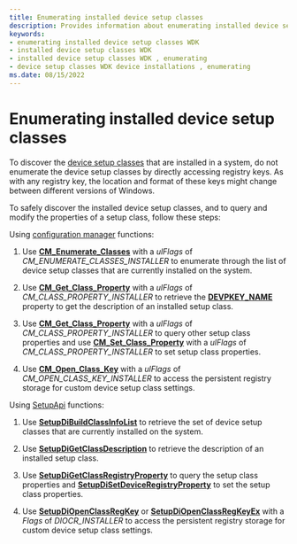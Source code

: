 ```yaml
---
title: Enumerating installed device setup classes
description: Provides information about enumerating installed device setup classes.
keywords:
- enumerating installed device setup classes WDK
- installed device setup classes WDK
- installed device setup classes WDK , enumerating
- device setup classes WDK device installations , enumerating
ms.date: 08/15/2022
---
```


# Enumerating installed device setup classes

To discover the [device setup classes](./overview-of-device-setup-classes.md) that are installed in a system, do not enumerate the device setup classes by directly accessing registry keys. As with any registry key, the location and format of these keys might change between different versions of Windows.

To safely discover the installed device setup classes, and to query and modify the properties of a setup class, follow these steps:

Using [configuration manager](/windows/win32/api/cfgmgr32/) functions:

1. Use [**CM_Enumerate_Classes**](/windows/win32/api/cfgmgr32/nf-cfgmgr32-cm_enumerate_classes) with a *ulFlags* of *CM_ENUMERATE_CLASSES_INSTALLER* to enumerate through the list of device setup classes that are currently installed on the system.

1. Use [**CM_Get_Class_Property**](/windows/win32/api/cfgmgr32/nf-cfgmgr32-cm_get_class_propertyw) with a *ulFlags* of *CM_CLASS_PROPERTY_INSTALLER* to retrieve the [**DEVPKEY_NAME**](devpkey-name--device-setup-class-.md) property to get the description of an installed setup class.

1. Use [**CM_Get_Class_Property**](/windows/win32/api/cfgmgr32/nf-cfgmgr32-cm_get_class_propertyw) with a *ulFlags* of *CM_CLASS_PROPERTY_INSTALLER* to query other setup class properties and use [**CM_Set_Class_Property**](/windows/win32/api/cfgmgr32/nf-cfgmgr32-cm_set_class_propertyw) with a *ulFlags* of *CM_CLASS_PROPERTY_INSTALLER* to set setup class properties.

1. Use [**CM_Open_Class_Key**](/windows/win32/api/cfgmgr32/nf-cfgmgr32-cm_open_class_keyw) with a *ulFlags* of *CM_OPEN_CLASS_KEY_INSTALLER* to access the persistent registry storage for custom device setup class settings.

Using [SetupApi](setupapi.md) functions:

1. Use [**SetupDiBuildClassInfoList**](/windows/win32/api/setupapi/nf-setupapi-setupdibuildclassinfolist) to retrieve the set of device setup classes that are currently installed on the system.

1. Use [**SetupDiGetClassDescription**](/windows/win32/api/setupapi/nf-setupapi-setupdigetclassdescriptiona) to retrieve the description of an installed setup class.

1. Use [**SetupDiGetClassRegistryProperty**](/windows/win32/api/setupapi/nf-setupapi-setupdigetclassregistrypropertya) to query the setup class properties and [**SetupDiSetDeviceRegistryProperty**](/windows/win32/api/setupapi/nf-setupapi-setupdisetdeviceregistrypropertya) to set the setup class properties.

1. Use [**SetupDiOpenClassRegKey**](/windows/win32/api/setupapi/nf-setupapi-setupdiopenclassregkey) or [**SetupDiOpenClassRegKeyEx**](/windows/win32/api/setupapi/nf-setupapi-setupdiopenclassregkeyexa) with a *Flags* of *DIOCR_INSTALLER* to access the persistent registry storage for custom device setup class settings.
